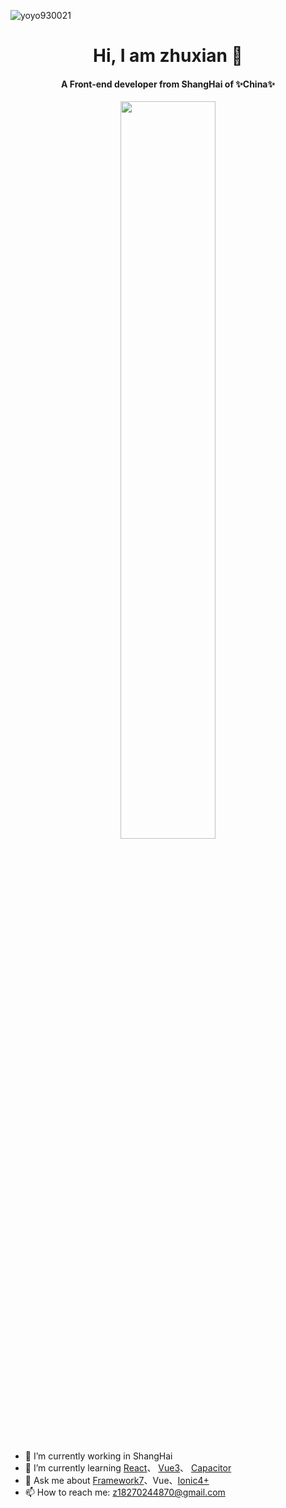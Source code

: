 <p align="left"> <img src="https://komarev.com/ghpvc/?username=AlwaysLoveme&label=Profile%20views&color=0e75b6&style=flat" alt="yoyo930021" /> </p>

<h1 align="center">Hi, I am zhuxian 👋</h1>
<h4 align="center">A Front-end developer from ShangHai of ✨China✨</h4>

<p align="center">
  <a href="https://github.com/AlwaysLoveme/github-readme-stats">
    <img width="55%" src="https://github-profile-trophy.vercel.app/?username=AlwaysLoveme&theme=onedark"/>
  </a>
</p>


<!-- <p align="left">
 <a href="https://github.com/anuraghazra/github-readme-stats">
    <img width="50%" src="https://github-readme-stats.vercel.app/api?username=AlwaysLoveme&show_icons=true&theme=tokyonight" />
 </a> 
</p> -->
<!-- <p align="left" >
  <a href="https://github.com/AlwaysLoveme/github-readme-stats">
    <img width="50%" src="https://github-readme-stats.vercel.app/api/top-langs/?username=AlwaysLoveme" />
  </a>
</p> -->

<!-- <p align="center">
<a href="https://github.com/anuraghazra/github-readme-stats">
<img align="left" width="600"  height="223" src="https://github-readme-stats.vercel.app/api?username=AlwaysLoveme&show_icons=true&theme=tokyonight" />
</a> 
</p> -->

<!-- 
[![Readme Card](https://github-readme-stats.vercel.app/api/pin/?username=AlwaysLoveme&repo=webpack5-template&show_owner=true)](https://github.com/anuraghazra/github-readme-stats) -->
 
 - 🔭 I’m currently working in ShangHai
 - 🌱 I’m currently learning [React](https://zh-hans.reactjs.org/)、 [Vue3](https://v3.cn.vuejs.org/)、 [Capacitor](https://capacitorjs.com/)
 - 💬 Ask me about [Framework7](http://framework7.io/)、Vue、[Ionic4+](https://ionicframework.com/)
 - 📫 How to reach me: z18270244870@gmail.com
<!-- - 😄 Pronouns: ...
- ⚡ Fun fact: ... -->
<!-- - 👯 I’m looking to collaborate on ... -->
<!-- - 🤔 I’m looking for help with ... -->


